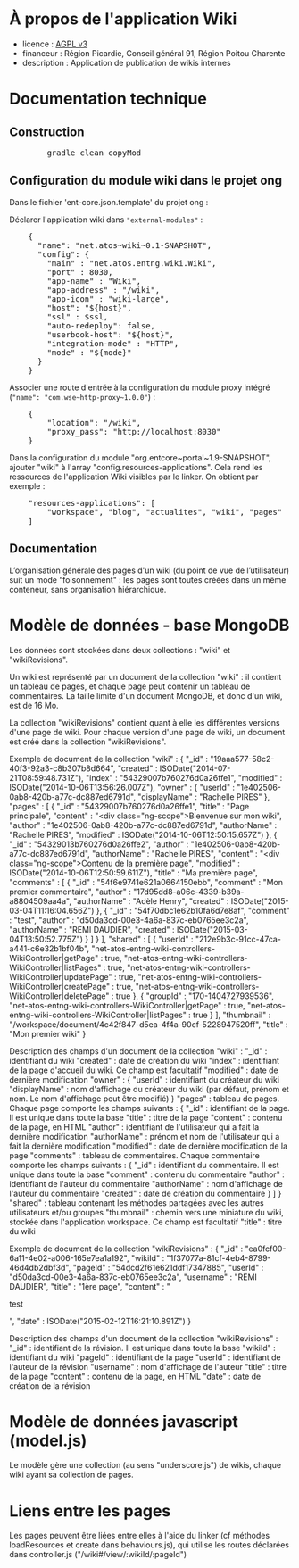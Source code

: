 # À propos de l'application Wiki

* licence : [AGPL v3](http://www.gnu.org/licenses/agpl.txt)
* financeur : Région Picardie, Conseil général  91, Région Poitou Charente
* description : Application de publication de wikis internes

# Documentation technique
## Construction

<pre>
		gradle clean copyMod
</pre>


## Configuration du module wiki dans le projet ong

Dans le fichier 'ent-core.json.template' du projet ong :

Déclarer l'application wiki dans `"external-modules"` :
<pre>
    {
      "name": "net.atos~wiki~0.1-SNAPSHOT",
      "config": {
        "main" : "net.atos.entng.wiki.Wiki",
        "port" : 8030,
        "app-name" : "Wiki",
        "app-address" : "/wiki",
        "app-icon" : "wiki-large",
        "host": "${host}",
        "ssl" : $ssl,
        "auto-redeploy": false,
        "userbook-host": "${host}",
        "integration-mode" : "HTTP",
        "mode" : "${mode}"
      }
    }
</pre>

Associer une route d'entrée à la configuration du module proxy intégré (`"name": "com.wse~http-proxy~1.0.0"`) :
<pre>
	{
		"location": "/wiki",
		"proxy_pass": "http://localhost:8030"
	}
</pre>

Dans la configuration du module "org.entcore~portal~1.9-SNAPSHOT", ajouter "wiki" à l'array "config.resources-applications".
Cela rend les ressources de l'application Wiki visibles par le linker.
On obtient par exemple :
<pre>
	"resources-applications": [
      	"workspace", "blog", "actualites", "wiki", "pages"
    ]
</pre>


## Documentation
L’organisation générale des pages d'un wiki (du point de vue de l’utilisateur) suit un mode “foisonnement" : les pages sont toutes créées dans un même conteneur, sans organisation hiérarchique.

# Modèle de données - base MongoDB
Les données sont stockées dans deux collections : "wiki" et "wikiRevisions".

Un wiki est représenté par un document de la collection "wiki" : il contient un tableau de pages, et chaque page peut contenir un tableau de commentaires. La taille limite d'un document MongoDB, et donc d'un wiki, est de 16 Mo.

La collection "wikiRevisions" contient quant à elle les différentes versions d'une page de wiki.
Pour chaque version d'une page de wiki, un document est créé dans la collection "wikiRevisions".


Exemple de document de la collection "wiki" :
	{
		"_id" : "19aaa577-58c2-40f3-92a3-c8b307b8d664",
		"created" : ISODate("2014-07-21T08:59:48.731Z"),
		"index" : "54329007b760276d0a26ffe1",
		"modified" : ISODate("2014-10-06T13:56:26.007Z"),
		"owner" : {
			"userId" : "1e402506-0ab8-420b-a77c-dc887ed6791d",
			"displayName" : "Rachelle PIRES"
		},
		"pages" : [
			{
				"_id" : "54329007b760276d0a26ffe1",
				"title" : "Page principale",
				"content" : "<div class=\"ng-scope\">Bienvenue sur mon wiki</div>",
				"author" : "1e402506-0ab8-420b-a77c-dc887ed6791d",
				"authorName" : "Rachelle PIRES",
				"modified" : ISODate("2014-10-06T12:50:15.657Z")
			},
			{
				"_id" : "54329013b760276d0a26ffe2",
				"author" : "1e402506-0ab8-420b-a77c-dc887ed6791d",
				"authorName" : "Rachelle PIRES",
				"content" : "<div class=\"ng-scope\">Contenu de la première page</div>",
				"modified" : ISODate("2014-10-06T12:50:59.611Z"),
				"title" : "Ma première page",
				"comments" : [
					{
						"_id" : "54f6e9741e621a0664150ebb",
						"comment" : "Mon premier commentaire",
						"author" : "17d95dd8-a06c-4339-b39a-a8804509aa4a",
						"authorName" : "Adèle Henry",
						"created" : ISODate("2015-03-04T11:16:04.656Z")
					},
					{
						"_id" : "54f70dbc1e62b10fa6d7e8af",
						"comment" : "test",
						"author" : "d50da3cd-00e3-4a6a-837c-eb0765ee3c2a",
						"authorName" : "REMI DAUDIER",
						"created" : ISODate("2015-03-04T13:50:52.775Z")
					}
				]
			}
		],
		"shared" : [
			{
				"userId" : "212e9b3c-91cc-47ca-a441-c6e32b1bf04b",
				"net-atos-entng-wiki-controllers-WikiController|getPage" : true,
				"net-atos-entng-wiki-controllers-WikiController|listPages" : true,
				"net-atos-entng-wiki-controllers-WikiController|updatePage" : true,
				"net-atos-entng-wiki-controllers-WikiController|createPage" : true,
				"net-atos-entng-wiki-controllers-WikiController|deletePage" : true
			},
			{
				"groupId" : "170-1404727939536",
				"net-atos-entng-wiki-controllers-WikiController|getPage" : true,
				"net-atos-entng-wiki-controllers-WikiController|listPages" : true
			}
		],
		"thumbnail" : "/workspace/document/4c42f847-d5ea-4f4a-90cf-5228947520ff",
		"title" : "Mon premier wiki"
	}

Description des champs d'un document de la collection "wiki" :
		"_id" : identifiant du wiki
		"created" : date de création du wiki
		"index" : identifiant de la page d'accueil du wiki. Ce champ est facultatif
		"modified" : date de dernière modification
		"owner" : {
			"userId" : identifiant du créateur du wiki
			"displayName" : nom d'affichage du créateur du wiki (par défaut, prénom et nom. Le nom d'affichage peut être modifié)
		}
		"pages" : tableau de pages. Chaque page comporte les champs suivants :
			{
				"_id" : identifiant de la page. Il est unique dans toute la base
				"title" : titre de la page
				"content" : contenu de la page, en HTML
				"author" : identifiant de l'utilisateur qui a fait la dernière modification
				"authorName" : prénom et nom de l'utilisateur qui a fait la dernière modification
				"modified" : date de dernière modification de la page
				"comments" : tableau de commentaires. Chaque commentaire comporte les champs suivants :
					{
						"_id" : identifiant du commentaire. Il est unique dans toute la base
						"comment" : contenu du commentaire
						"author" : identifiant de l'auteur du commentaire
						"authorName" : nom d'affichage de l'auteur du commentaire
						"created" : date de création du commentaire
					}
				]
			}
		"shared" : tableau contenant les méthodes partagées avec les autres utilisateurs et/ou groupes
		"thumbnail" : chemin vers une miniature du wiki, stockée dans l'application workspace. Ce champ est facultatif
		"title" : titre du wiki


Exemple de document de la collection "wikiRevisions" :
	{
		"_id" : "ea0fcf00-6a11-4e02-a006-165e7ea1a192",
		"wikiId" : "1f37077a-81cf-4eb4-8799-46d4db2dbf3d",
		"pageId" : "54dcd2f61e621ddf17347885",
		"userId" : "d50da3cd-00e3-4a6a-837c-eb0765ee3c2a",
		"username" : "REMI DAUDIER",
		"title" : "1ère page",
		"content" : "<p>test</p>",
		"date" : ISODate("2015-02-12T16:21:10.891Z")
	}

Description des champs d'un document de la collection "wikiRevisions" :
		"_id" : identifiant de la révision. Il est unique dans toute la base
		"wikiId" : identifiant du wiki
		"pageId" : identifiant de la page
		"userId" : identifiant de l'auteur de la révision
		"username" : nom d'affichage de l'auteur
		"title" : titre de la page
		"content" : contenu de la page, en HTML
		"date" : date de création de la révision



# Modèle de données javascript (model.js)
Le modèle gère une collection (au sens "underscore.js") de wikis, chaque wiki ayant sa collection de pages.

# Liens entre les pages
Les pages peuvent être liées entre elles à l'aide du linker (cf méthodes loadResources et create dans behaviours.js), qui utilise les routes déclarées dans controller.js ("/wiki#/view/:wikiId/:pageId")
